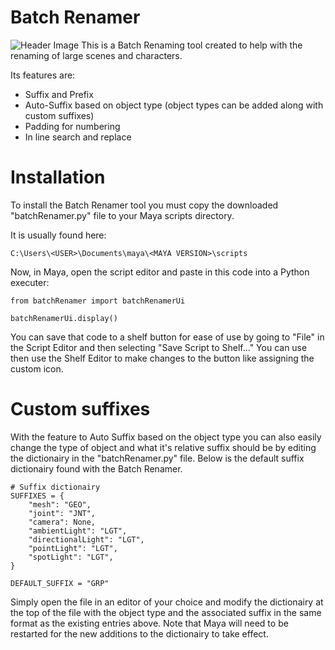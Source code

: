 # Batch Renamer
![Header Image](https://pro2-bar-s3-cdn-cf3.myportfolio.com/f9f32fafec8469ded945bb426cf75684/4f9700a5-736c-4be0-901c-7c2d5b335351_rw_1920.jpg?h=10c045a1d83ebbff4f1c54ce71fe8558)
This is a Batch Renaming tool created to help with the renaming of large scenes and characters. 

Its features are:
- Suffix and Prefix
- Auto-Suffix based on object type (object types can be added along with custom suffixes)
- Padding for numbering
- In line search and replace

# Installation

To install the Batch Renamer tool you must copy the downloaded "batchRenamer.py" file to your Maya scripts directory. 

It is usually found here:
```
C:\Users\<USER>\Documents\maya\<MAYA VERSION>\scripts
```
Now, in Maya, open the script editor and paste in this code into a Python executer: 
```
from batchRenamer import batchRenamerUi

batchRenamerUi.display()
```
You can save that code to a shelf button for ease of use by going to "File" in the Script Editor and then selecting "Save Script to Shelf..."
You can use then use the Shelf Editor to make changes to the button like assigning the custom icon. 

# Custom suffixes

With the feature to Auto Suffix based on the object type you can also easily change the type of object and what it's relative suffix should be by editing the dictionairy in the "batchRenamer.py" file. Below is the default suffix dictionairy found with the Batch Renamer. 
```
# Suffix dictionairy
SUFFIXES = {
    "mesh": "GEO",
    "joint": "JNT",
    "camera": None,
    "ambientLight": "LGT",
    "directionalLight": "LGT",
    "pointLight": "LGT",
    "spotLight": "LGT",
}

DEFAULT_SUFFIX = "GRP"
```


Simply open the file in an editor of your choice and modify the dictionairy at the top of the file with the object type and the associated suffix in the same format as the existing entries above. Note that Maya will need to be restarted for the new additions to the dictionairy to take effect.

